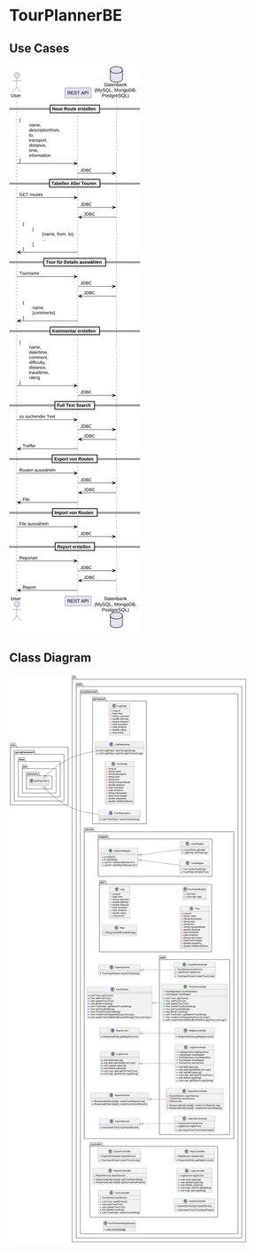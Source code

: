 # TourPlannerBE

## Use Cases
![Use Cases](UseCases.png)

## Class Diagram
![Class Diagram](ClassDiagram.png)